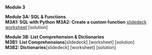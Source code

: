 <b>Module 3</b>  

<b>Module 3A: SQL & Functions</b>  
<b>M3A1: SQL with Python</b>
<b>M3A2: Create a custom function</b> [slidedeck](https://www.dropbox.com/scl/fi/q514l7zjezjxsefbzidxf/M3A1-Functions.pptx?rlkey=f8ibfrs0py8ci1x53jf6mmx4y&dl=0) [worksheet](https://docs.google.com/document/d/1HVH59cLXjb-Ld_M7ut0j-bC6ThjsAoIlMozjCGqCW5s/edit?tab=t.0) [solution]  

<b>Module 3B: List Comprehension & Dictionaries</b>  
<b>M3B1: List Comprehensions</b>[slidedeck] [worksheet] [solution]  
<b>M3B2: Dictionaries</b>[slidedeck] [worksheet] [solution]  
